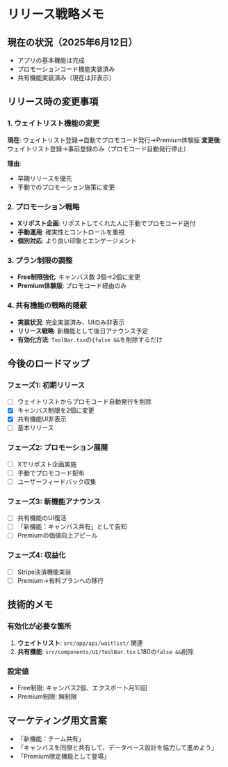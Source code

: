 # リリース戦略メモ

## 現在の状況（2025年6月12日）
- アプリの基本機能は完成
- プロモーションコード機能実装済み
- 共有機能実装済み（現在は非表示）

## リリース時の変更事項

### 1. ウェイトリスト機能の変更
**現在**: ウェイトリスト登録→自動でプロモコード発行→Premium体験版
**変更後**: ウェイトリスト登録→事前登録のみ（プロモコード自動発行停止）

**理由**: 
- 早期リリースを優先
- 手動でのプロモーション施策に変更

### 2. プロモーション戦略
- **Xリポスト企画**: リポストしてくれた人に手動でプロモコード送付
- **手動運用**: 確実性とコントロールを重視
- **個別対応**: より良い印象とエンゲージメント

### 3. プラン制限の調整
- **Free制限強化**: キャンバス数 3個→2個に変更
- **Premium体験版**: プロモコード経由のみ

### 4. 共有機能の戦略的隠蔽
- **実装状況**: 完全実装済み、UIのみ非表示
- **リリース戦略**: 新機能として後日アナウンス予定
- **有効化方法**: `ToolBar.tsx`の`{false &&`を削除するだけ

## 今後のロードマップ

### フェーズ1: 初期リリース
- [ ] ウェイトリストからプロモコード自動発行を削除
- [x] キャンバス制限を2個に変更
- [x] 共有機能UI非表示
- [ ] 基本リリース

### フェーズ2: プロモーション展開
- [ ] Xでリポスト企画実施
- [ ] 手動でプロモコード配布
- [ ] ユーザーフィードバック収集

### フェーズ3: 新機能アナウンス
- [ ] 共有機能のUI復活
- [ ] 「新機能：キャンバス共有」として告知
- [ ] Premiumの価値向上アピール

### フェーズ4: 収益化
- [ ] Stripe決済機能実装
- [ ] Premium→有料プランへの移行

## 技術的メモ

### 有効化が必要な箇所
1. **ウェイトリスト**: `src/app/api/waitlist/` 関連
2. **共有機能**: `src/components/UI/ToolBar.tsx` L180の`false &&`削除

### 設定値
- Free制限: キャンバス2個、エクスポート月10回
- Premium制限: 無制限

## マーケティング用文言案
- 「新機能：チーム共有」
- 「キャンバスを同僚と共有して、データベース設計を協力して進めよう」
- 「Premium限定機能として登場」